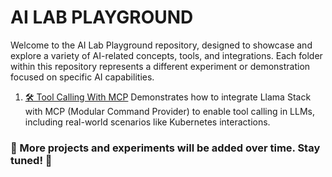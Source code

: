 # AI LAB PLAYGROUND

Welcome to the AI Lab Playground repository, designed to showcase and explore a variety of AI-related concepts, tools, and integrations. Each folder within this repository represents a different experiment or demonstration focused on specific AI capabilities.


1. [🛠️ Tool Calling With MCP](./mcp/README.md)
Demonstrates how to integrate Llama Stack with MCP (Modular Command Provider) to enable tool calling in LLMs, including real-world scenarios like Kubernetes interactions.


### 🚀 More projects and experiments will be added over time. Stay tuned! 🚀